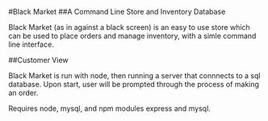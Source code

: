#Black Market
##A Command Line Store and Inventory Database

Black Market (as in against a black screen) is an easy to use store which can be used to place orders and manage inventory, with a simle command line interface.

##Customer View

Black Market is run with node, then running a server that connnects to a sql database. Upon start, user will be prompted through the process of making an order.

Requires node, mysql, and npm modules express and mysql.
